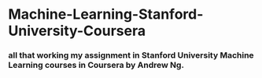 # Machine-Learning-Stanford-University-Coursera

### all that working my assignment in Stanford University Machine Learning courses in Coursera by Andrew Ng.


